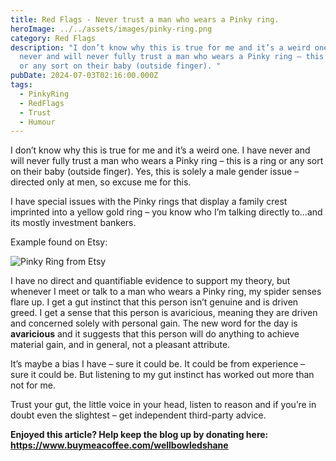 ```yaml
---
title: Red Flags - Never trust a man who wears a Pinky ring.
heroImage: ../../assets/images/pinky-ring.png
category: Red Flags
description: "I don’t know why this is true for me and it’s a weird one. I have
  never and will never fully trust a man who wears a Pinky ring – this is a ring
  or any sort on their baby (outside finger). "
pubDate: 2024-07-03T02:16:00.000Z
tags:
  - PinkyRing
  - RedFlags
  - Trust
  - Humour
---
```

I don’t know why this is true for me and it’s a weird one. I have never and will never fully trust a man who wears a Pinky ring – this is a ring or any sort on their baby (outside finger). Yes, this is solely a male gender issue – directed only at men, so excuse me for this. 

I have special issues with the Pinky rings that display a family crest imprinted into a yellow gold ring – you know who I’m talking directly to…and its mostly investment bankers.

Example found on Etsy:

![Pinky Ring from Etsy](../../assets/images/pinky-ring-etsy.avif "Pinky Ring")

I have no direct and quantifiable evidence to support my theory, but whenever I meet or talk to a man who wears a Pinky ring, my spider senses flare up. I get a gut instinct that this person isn’t genuine and is driven greed. I get a sense that this person is avaricious, meaning they are driven and concerned solely with personal gain. The new word for the day is **avaricious** and it suggests that this person will do anything to achieve material gain, and in general, not a pleasant attribute. 

It’s maybe a bias I have – sure it could be. It could be from experience – sure it could be. But listening to my gut instinct has worked out more than not for me. 

Trust your gut, the little voice in your head, listen to reason and if you’re in doubt even the slightest – get independent third-party advice.



**Enjoyed this article? Help keep the blog up by donating here: https://www.buymeacoffee.com/wellbowledshane**
